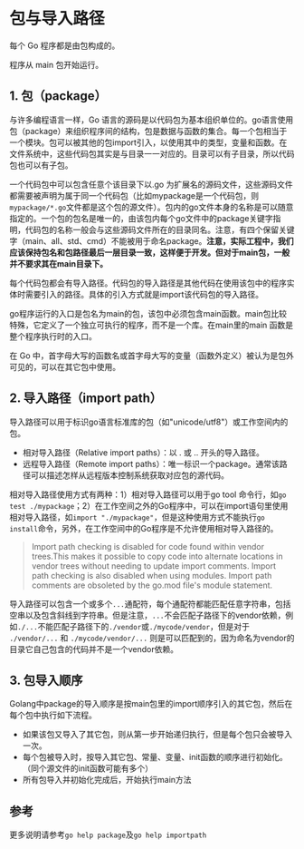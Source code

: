 ﻿# 包与导入路径 #

每个 Go 程序都是由包构成的。

程序从 main 包开始运行。

## 1. 包（package） ##

与许多编程语言一样，Go 语言的源码是以代码包为基本组织单位的。go语言使用包（package）来组织程序间的结构，包是数据与函数的集合。每一个包相当于一个模块。包可以被其他的包import引入，以使用其中的类型，变量和函数。在文件系统中，这些代码包其实是与目录一一对应的。目录可以有子目录，所以代码包也可以有子包。

一个代码包中可以包含任意个该目录下以.go 为扩展名的源码文件，这些源码文件都需要被声明为属于同一个代码包（比如mypackage是一个代码包，则`mypackage/*.go`文件都是这个包的源文件）。包内的go文件本身的名称是可以随意指定的。一个包的包名是唯一的，由该包内每个go文件中的package关键字指明，代码包的名称一般会与这些源码文件所在的目录同名。注意，有四个保留关键字（main、all、std、cmd）不能被用于命名package。**注意，实际工程中，我们应该保持包名和包路径最后一层目录一致，这样便于开发。但对于main包，一般并不要求其在main目录下。**

每个代码包都会有导入路径。代码包的导入路径是其他代码在使用该包中的程序实体时需要引入的路径。具体的引入方式就是import该代码包的导入路径。

go程序运行的入口是包名为main的包，该包中必须包含main函数。main包比较特殊，它定义了一个独立可执行的程序，而不是一个库。在main里的main 函数是整个程序执行时的入口。

在 Go 中，首字母大写的函数名或首字母大写的变量（函数外定义）被认为是包外可见的，可以在其它包中使用。

## 2. 导入路径（import path） ##

导入路径可以用于标识go语言标准库的包（如"unicode/utf8"）或工作空间内的包。

* 相对导入路径（Relative import paths）：以 . 或 .. 开头的导入路径。
* 远程导入路径（Remote import paths）：唯一标识一个package。通常该路径可以描述怎样从远程版本控制系统获取对应包的源代码。

相对导入路径使用方式有两种：1）相对导入路径可以用于go tool 命令行，如`go test ./mypackage`；2）在工作空间之外的Go程序中，可以在import语句里使用相对导入路径，如`import "./mypackage"`，但是这种使用方式不能执行`go install`命令，另外，在工作空间中的Go程序是不允许使用相对导入路径的。

> Import path checking is disabled for code found within vendor trees.This makes it possible to copy code into alternate locations in vendor trees without needing to update import comments.
> Import path checking is also disabled when using modules.
> Import path comments are obsoleted by the go.mod file's module statement.

导入路径可以包含一个或多个`...`通配符，每个通配符都能匹配任意字符串，包括空串以及包含斜线到字符串。但是注意，`...`不会匹配子路径下的vendor依赖，例如`./...`不能匹配子路径下的`./vendor`或`./mycode/vendor`，但是对于 `./vendor/...` 和 `./mycode/vendor/...` 则是可以匹配到的，因为命名为vendor的目录它自己包含的代码并不是一个vendor依赖。

## 3. 包导入顺序 ##

Golang中package的导入顺序是按main包里的import顺序引入的其它包，然后在每个包中执行如下流程。

* 如果该包又导入了其它包，则从第一步开始递归执行，但是每个包只会被导入一次。
* 每个包被导入时，按导入其它包、常量、变量、init函数的顺序进行初始化。（同个源文件的init函数可能有多个）
* 所有包导入并初始化完成后，开始执行main方法  

## 参考 ##

更多说明请参考`go help package`及`go help importpath`
